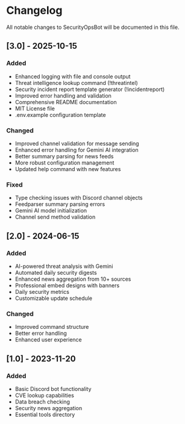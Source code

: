 # Changelog

All notable changes to SecurityOpsBot will be documented in this file.

## [3.0] - 2025-10-15

### Added
- Enhanced logging with file and console output
- Threat intelligence lookup command (!threatintel)
- Security incident report template generator (!incidentreport)
- Improved error handling and validation
- Comprehensive README documentation
- MIT License file
- .env.example configuration template

### Changed
- Improved channel validation for message sending
- Enhanced error handling for Gemini AI integration
- Better summary parsing for news feeds
- More robust configuration management
- Updated help command with new features

### Fixed
- Type checking issues with Discord channel objects
- Feedparser summary parsing errors
- Gemini AI model initialization
- Channel send method validation

## [2.0] - 2024-06-15

### Added
- AI-powered threat analysis with Gemini
- Automated daily security digests
- Enhanced news aggregation from 10+ sources
- Professional embed designs with banners
- Daily security metrics
- Customizable update schedule

### Changed
- Improved command structure
- Better error handling
- Enhanced user experience

## [1.0] - 2023-11-20

### Added
- Basic Discord bot functionality
- CVE lookup capabilities
- Data breach checking
- Security news aggregation
- Essential tools directory